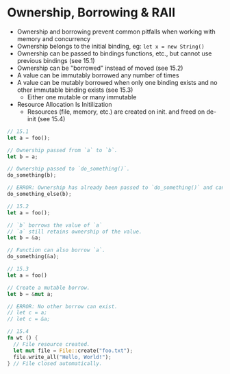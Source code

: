 # Ownership, Borrowing & RAII

- Ownership and borrowing prevent common pitfalls when working with memory and concurrency
- Ownership belongs to the initial binding, eg: `let x = new String()`
- Ownership can be passed to bindings functions, etc., but cannot use previous bindings (see 15.1)
- Ownership can be "borrowed" instead of moved (see 15.2)
- A value can be immutably borrowed any number of times
- A value can be mutably borrowed when only one binding exists and no other immutable binding exists (see 15.3)
  - Either one mutable or many immutable
- Resource Allocation Is Initilization
  - Resources (file, memory, etc.) are created on init. and freed on de-init (see 15.4)

```rust
// 15.1
let a = foo();

// Ownership passed from `a` to `b`.
let b = a;

// Ownership passed to `do_something()`.
do_something(b);

// ERROR: Ownership has already been passed to `do_something()` and can't be re-used.
do_something_else(b);
```

```rust
// 15.2
let a = foo();

// `b` borrows the value of `a`
// `a` still retains ownership of the value.
let b = &a;

// Function can also borrow `a`.
do_something(&a);
```

```rust
// 15.3
let a = foo()

// Create a mutable borrow.
let b = &mut a;

// ERROR: No other borrow can exist.
// let c = a;
// let c = &a;
```

```rust
// 15.4
fn wt () {
  // File resource created.
  let mut file = File::create("foo.txt");
  file.write_all("Hello, World!");
} // File closed automatically.
```

